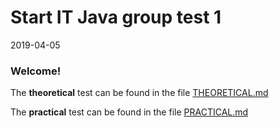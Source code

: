 # Start IT Java group test 1
2019-04-05

### Welcome!

The **theoretical** test can be found in the file [THEORETICAL.md](./THEORETICAL.md)

The **practical** test can be found in the file [PRACTICAL.md](./PRACTICAL.md)
